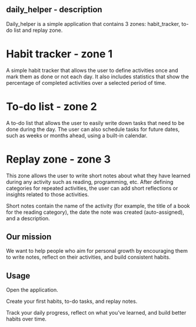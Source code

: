 ## daily_helper - description

Daily_helper is a simple application that contains 3 zones: habit_tracker, to-do list and replay zone.

# Habit tracker - zone 1

A simple habit tracker that allows the user to define activities once and mark them as done or not each day.
It also includes statistics that show the percentage of completed activities over a selected period of time.

# To-do list - zone 2

A to-do list that allows the user to easily write down tasks that need to be done during the day.
The user can also schedule tasks for future dates, such as weeks or months ahead, using a built-in calendar.

# Replay zone - zone 3

This zone allows the user to write short notes about what they have learned during any activity such as reading, programming, etc.
After defining categories for repeated activities, the user can add short reflections or insights related to those activities.

Short notes contain the name of the activity (for example, the title of a book for the reading category),
the date the note was created (auto-assigned), and a description.

## Our mission

We want to help people who aim for personal growth by encouraging them to write notes, reflect on their activities, and build consistent habits.

## Usage

Open the application.

Create your first habits, to-do tasks, and replay notes.

Track your daily progress, reflect on what you’ve learned, and build better habits over time.